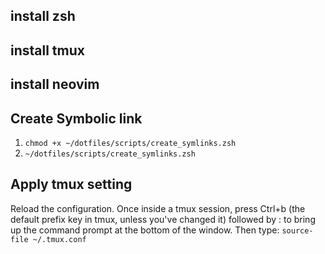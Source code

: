 ## install zsh

## install tmux

## install neovim

## Create Symbolic link

1. ```chmod +x ~/dotfiles/scripts/create_symlinks.zsh```
2. ```~/dotfiles/scripts/create_symlinks.zsh```


## Apply tmux setting

Reload the configuration. Once inside a tmux session, press Ctrl+b (the default prefix key in tmux, unless you've changed it) followed by : to bring up the command prompt at the bottom of the window. Then type:
```source-file ~/.tmux.conf```
